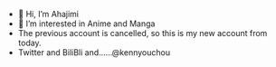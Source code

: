 - 👋 Hi, I’m Ahajimi
- 👀 I’m interested in Anime and Manga 
- The previous account is cancelled, so this is my new account from today.
- Twitter and BiliBli and......@kennyouchou

